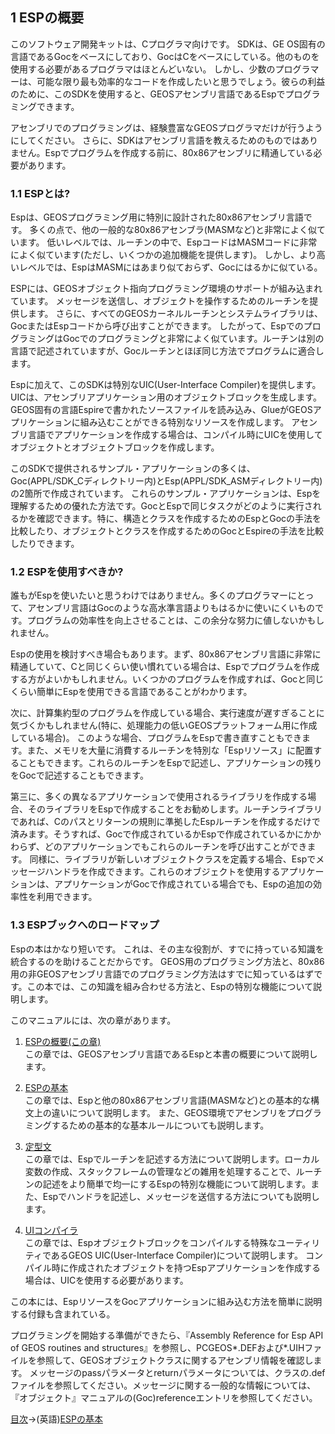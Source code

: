 ## 1 ESPの概要

このソフトウェア開発キットは、Cプログラマ向けです。 SDKは、GE
OS固有の言語であるGocをベースにしており、GocはCをベースにしている。他のものを使用する必要があるプログラマはほとんどいない。
しかし、少数のプログラマーは、可能な限り最も効率的なコードを作成したいと思うでしょう。彼らの利益のために、このSDKを使用すると、GEOSアセンブリ言語であるEspでプログラミングできます。

アセンブリでのプログラミングは、経験豊富なGEOSプログラマだけが行うようにしてください。
さらに、SDKはアセンブリ言語を教えるためのものではありません。Espでプログラムを作成する前に、80x86アセンブリに精通している必要があります。

### 1.1 ESPとは?

Espは、GEOSプログラミング用に特別に設計された80x86アセンブリ言語です。
多くの点で、他の一般的な80x86アセンブラ(MASMなど)と非常によく似ています。
低いレベルでは、ルーチンの中で、EspコードはMASMコードに非常によく似ています(ただし、いくつかの追加機能を提供します)。
しかし、より高いレベルでは、EspはMASMにはあまり似ておらず、Gocにはるかに似ている。

ESPには、GEOSオブジェクト指向プログラミング環境のサポートが組み込まれています。
メッセージを送信し、オブジェクトを操作するためのルーチンを提供します。
さらに、すべてのGEOSカーネルルーチンとシステムライブラリは、GocまたはEspコードから呼び出すことができます。
したがって、EspでのプログラミングはGocでのプログラミングと非常によく似ています。ルーチンは別の言語で記述されていますが、Gocルーチンとほぼ同じ方法でプログラムに適合します。

Espに加えて、このSDKは特別なUIC(User-Interface Compiler)を提供します。
UICは、アセンブリアプリケーション用のオブジェクトブロックを生成します。
GEOS固有の言語Espireで書かれたソースファイルを読み込み、GlueがGEOSアプリケーションに組み込むことができる特別なリソースを作成します。
アセンブリ言語でアプリケーションを作成する場合は、コンパイル時にUICを使用してオブジェクトとオブジェクトブロックを作成します。

このSDKで提供されるサンプル・アプリケーションの多くは、Goc(APPL/SDK_Cディレクトリー内)とEsp(APPL/SDK_ASMディレクトリー内)の2箇所で作成されています。
これらのサンプル・アプリケーションは、Espを理解するための優れた方法です。GocとEspで同じタスクがどのように実行されるかを確認できます。特に、構造とクラスを作成するためのEspとGocの手法を比較したり、オブジェクトとクラスを作成するためのGocとEspireの手法を比較したりできます。

### 1.2 ESPを使用すべきか?

誰もがEspを使いたいと思うわけではありません。多くのプログラマーにとって、アセンブリ言語はGocのような高水準言語よりもはるかに使いにくいものです。プログラムの効率性を向上させることは、この余分な努力に値しないかもしれません。

Espの使用を検討すべき場合もあります。まず、80x86アセンブリ言語に非常に精通していて、Cと同じくらい使い慣れている場合は、Espでプログラムを作成する方がよいかもしれません。いくつかのプログラムを作成すれば、Gocと同じくらい簡単にEspを使用できる言語であることがわかります。

次に、計算集約型のプログラムを作成している場合、実行速度が遅すぎることに気づくかもしれません(特に、処理能力の低いGEOSプラットフォーム用に作成している場合)。
このような場合、プログラムをEspで書き直すこともできます。また、メモリを大量に消費するルーチンを特別な「Espリソース」に配置することもできます。これらのルーチンをEspで記述し、アプリケーションの残りをGocで記述することもできます。

第三に、多くの異なるアプリケーションで使用されるライブラリを作成する場合、そのライブラリをEspで作成することをお勧めします。ルーチンライブラリであれば、Cのパスとリターンの規則に準拠したEspルーチンを作成するだけで済みます。そうすれば、Gocで作成されているかEspで作成されているかにかかわらず、どのアプリケーションでもこれらのルーチンを呼び出すことができます。
同様に、ライブラリが新しいオブジェクトクラスを定義する場合、Espでメッセージハンドラを作成できます。これらのオブジェクトを使用するアプリケーションは、アプリケーションがGocで作成されている場合でも、Espの追加の効率性を利用できます。

### 1.3 ESPブックへのロードマップ

Espの本はかなり短いです。
これは、その主な役割が、すでに持っている知識を統合するのを助けることだからです。
GEOS用のプログラミング方法と、80x86用の非GEOSアセンブリ言語でのプログラミング方法はすでに知っているはずです。この本では、この知識を組み合わせる方法と、Espの特別な機能について説明します。

このマニュアルには、次の章があります。

1.  [ESPの概要(この章)](eintro.md)\
    この章では、GEOSアセンブリ言語であるEspと本書の概要について説明します。

2.  [ESPの基本](ebasics.md)\
    この章では、Espと他の80x86アセンブリ言語(MASMなど)との基本的な構文上の違いについて説明します。
    また、GEOS環境でアセンブリをプログラミングするための基本的な基本ルールについても説明します。

3.  [定型文](erout.md)\
    この章では、Espでルーチンを記述する方法について説明します。ローカル変数の作成、スタックフレームの管理などの雑用を処理することで、ルーチンの記述をより簡単で均一にするEspの特別な機能について説明します。また、Espでハンドラを記述し、メッセージを送信する方法についても説明します。

4.  [UIコンパイラ](euic.md)\
    この章では、Espオブジェクトブロックをコンパイルする特殊なユーティリティであるGEOS
    UIC(User-Interface Compiler)について説明します。
    コンパイル時に作成されたオブジェクトを持つEspアプリケーションを作成する場合は、UICを使用する必要があります。

この本には、EspリソースをGocアプリケーションに組み込む方法を簡単に説明する付録も含まれている。

プログラミングを開始する準備ができたら、『Assembly Reference for Esp API
of GEOS routines and
structures』を参照し、PCGEOS\*.DEFおよび\*.UIHファイルを参照して、GEOSオブジェクトクラスに関するアセンブリ情報を確認します。
メッセージのpassパラメータとreturnパラメータについては、クラスの.defファイルを参照してください。メッセージに関する一般的な情報については、『オブジェクト』マニュアルの(Goc)referenceエントリを参照してください。

[目次](../esp.md)-\>(英語)[ESPの基本](ebasics.md)
